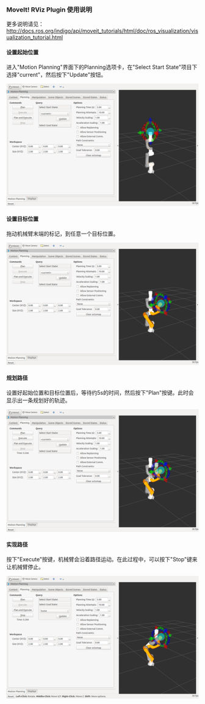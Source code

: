 ### MoveIt! RViz Plugin 使用说明

更多说明请见：  
http://docs.ros.org/indigo/api/moveit_tutorials/html/doc/ros_visualization/visualization_tutorial.html

#### 设置起始位置

进入"Motion Planning"界面下的Planning选项卡，在"Select Start State"项目下选择"current"，然后按下"Update"按钮。

![image1](images/set_start_state.png)

#### 设置目标位置

拖动机械臂末端的标记，到任意一个目标位置。

![image2](images/set_goal_state.png)

#### 规划路径

设置好起始位置和目标位置后，等待约5s的时间，然后按下"Plan"按键。此时会显示出一条规划好的轨迹。

![image3](images/trajectory.png)

#### 实现路径

按下"Execute"按键，机械臂会沿着路径运动。在此过程中，可以按下"Stop"键来让机械臂停止。

![image4](images/execution.png)